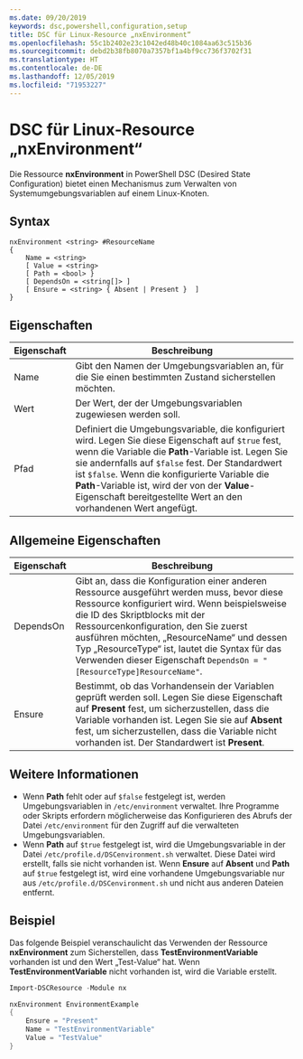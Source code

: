 ```yaml
---
ms.date: 09/20/2019
keywords: dsc,powershell,configuration,setup
title: DSC für Linux-Resource „nxEnvironment“
ms.openlocfilehash: 55c1b2402e23c1042ed48b40c1084aa63c515b36
ms.sourcegitcommit: debd2b38fb8070a7357bf1a4bf9cc736f3702f31
ms.translationtype: HT
ms.contentlocale: de-DE
ms.lasthandoff: 12/05/2019
ms.locfileid: "71953227"
---
```

# <a name="dsc-for-linux-nxenvironment-resource"></a>DSC für Linux-Resource „nxEnvironment“

Die Ressource **nxEnvironment** in PowerShell DSC (Desired State Configuration) bietet einen Mechanismus zum Verwalten von Systemumgebungsvariablen auf einem Linux-Knoten.

## <a name="syntax"></a>Syntax

```Syntax
nxEnvironment <string> #ResourceName
{
    Name = <string>
    [ Value = <string>
    [ Path = <bool> }
    [ DependsOn = <string[]> ]
    [ Ensure = <string> { Absent | Present }  ]
}
```

## <a name="properties"></a>Eigenschaften

|Eigenschaft |Beschreibung |
|---|---|
|Name |Gibt den Namen der Umgebungsvariablen an, für die Sie einen bestimmten Zustand sicherstellen möchten. |
|Wert |Der Wert, der der Umgebungsvariablen zugewiesen werden soll. |
|Pfad |Definiert die Umgebungsvariable, die konfiguriert wird. Legen Sie diese Eigenschaft auf `$true` fest, wenn die Variable die **Path**-Variable ist. Legen Sie sie andernfalls auf `$false` fest. Der Standardwert ist `$false`. Wenn die konfigurierte Variable die **Path**-Variable ist, wird der von der **Value**-Eigenschaft bereitgestellte Wert an den vorhandenen Wert angefügt. |

## <a name="common-properties"></a>Allgemeine Eigenschaften

|Eigenschaft |Beschreibung |
|---|---|
|DependsOn |Gibt an, dass die Konfiguration einer anderen Ressource ausgeführt werden muss, bevor diese Ressource konfiguriert wird. Wenn beispielsweise die ID des Skriptblocks mit der Ressourcenkonfiguration, den Sie zuerst ausführen möchten, „ResourceName“ und dessen Typ „ResourceType“ ist, lautet die Syntax für das Verwenden dieser Eigenschaft `DependsOn = "[ResourceType]ResourceName"`. |
|Ensure |Bestimmt, ob das Vorhandensein der Variablen geprüft werden soll. Legen Sie diese Eigenschaft auf **Present** fest, um sicherzustellen, dass die Variable vorhanden ist. Legen Sie sie auf **Absent** fest, um sicherzustellen, dass die Variable nicht vorhanden ist. Der Standardwert ist **Present**. |

## <a name="additional-information"></a>Weitere Informationen

- Wenn **Path** fehlt oder auf `$false` festgelegt ist, werden Umgebungsvariablen in `/etc/environment` verwaltet.
  Ihre Programme oder Skripts erfordern möglicherweise das Konfigurieren des Abrufs der Datei `/etc/environment` für den Zugriff auf die verwalteten Umgebungsvariablen.
- Wenn **Path** auf `$true` festgelegt ist, wird die Umgebungsvariable in der Datei `/etc/profile.d/DSCenvironment.sh` verwaltet. Diese Datei wird erstellt, falls sie nicht vorhanden ist. Wenn **Ensure** auf **Absent** und **Path** auf `$true` festgelegt ist, wird eine vorhandene Umgebungsvariable nur aus `/etc/profile.d/DSCenvironment.sh` und nicht aus anderen Dateien entfernt.

## <a name="example"></a>Beispiel

Das folgende Beispiel veranschaulicht das Verwenden der Ressource **nxEnvironment** zum Sicherstellen, dass **TestEnvironmentVariable** vorhanden ist und den Wert „Test-Value“ hat. Wenn **TestEnvironmentVariable** nicht vorhanden ist, wird die Variable erstellt.

```powershell
Import-DSCResource -Module nx

nxEnvironment EnvironmentExample
{
    Ensure = "Present"
    Name = "TestEnvironmentVariable"
    Value = "TestValue"
}
```